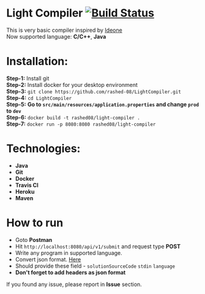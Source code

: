 # Light Compiler [![Build Status](https://travis-ci.com/rashed-08/LightCompiler.svg?branch=master)](https://travis-ci.com/rashed-08/LightCompiler)
This is very basic compiler inspired by [Ideone](https://ideone.com/) \
Now supported language: **C/C++**, **Java**

# Installation:
**Step-1:** Install git \
**Step-2:** Install docker for your desktop environment \
**Step-3:** ``git clone https://github.com/rashed-08/LightCompiler.git`` \
**Step-4:** ``cd LightCompiler`` \
**Step-5:** **Go to `src/main/resources/application.properties` and change `prod` to `dev`** \
**Step-6:** ```docker build -t rashed08/light-compiler .``` \
**Step-7:** `docker run -p 8080:8080 rashed08/light-compiler` 

# Technologies:
  - **Java**
  - **Git**
  - **Docker**
  - **Travis CI**
  - **Heroku**
  - **Maven**

# How to run 
  - Goto **Postman**
  - Hit `http://localhost:8080/api/v1/submit` and request type **POST**
  - Write any program in supported language.
  - Convert json format. [Here](https://jsonformatter.org/json-stringify-online)
  - Should provide these field - `solutionSourceCode` `stdin` `language`
  - **Don't forget to add headers as json format**

If you found any issue, please report in **Issue** section.